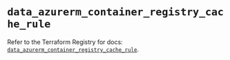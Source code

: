 # `data_azurerm_container_registry_cache_rule`

Refer to the Terraform Registry for docs: [`data_azurerm_container_registry_cache_rule`](https://registry.terraform.io/providers/hashicorp/azurerm/4.21.1/docs/data-sources/container_registry_cache_rule).
